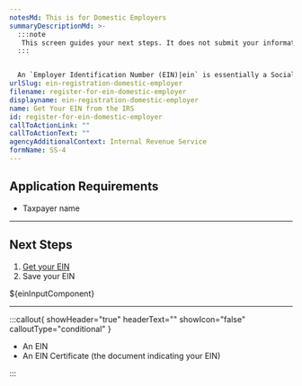 ```yaml
---
notesMd: This is for Domestic Employers
summaryDescriptionMd: >-
  :::note 
   This screen guides your next steps. It does not submit your information for registration purposes.
  :::


  An `Employer Identification Number (EIN)|ein` is essentially a Social Security Number (SSN) for your business, provided by the federal government. It's better to get an EIN to avoid using your personal SSN on tax filings and business registrations. You need an EIN if you plan to have employees.
urlSlug: ein-registration-domestic-employer
filename: register-for-ein-domestic-employer
displayname: ein-registration-domestic-employer
name: Get Your EIN from the IRS
id: register-for-ein-domestic-employer
callToActionLink: ""
callToActionText: ""
agencyAdditionalContext: Internal Revenue Service
formName: SS-4
---
```

## Application Requirements

* Taxpayer name

- - -

## Next Steps

1. [Get your EIN](https://www.irs.gov/businesses/small-businesses-self-employed/apply-for-an-employer-identification-number-ein-online)
2. Save your EIN

${einInputComponent}

- - -

:::callout{ showHeader="true" headerText="" showIcon="false" calloutType="conditional" }

- An EIN
- An EIN Certificate (the document indicating your EIN)

:::